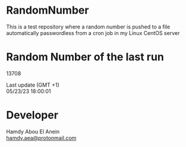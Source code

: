 # RandomNumber    
This is a test repository where a random number is pushed to a file automatically passwordless from a cron job in my Linux CentOS server    
# Random Number of the last run   
13708
      
Last update (GMT +1)    
05/23/23 18:00:01
# Developer    
Hamdy Abou El Anein   
hamdy.aea@protonmail.com
